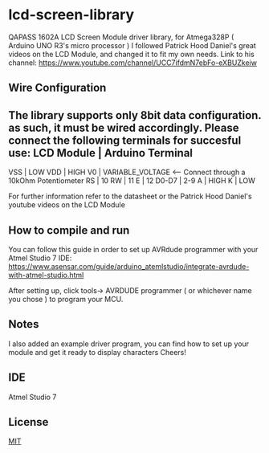 # lcd-screen-library
QAPASS 1602A LCD Screen Module driver library, for Atmega328P ( Arduino UNO R3's micro processor )
I followed Patrick Hood Daniel's great videos on the LCD Module, and changed it to fit my own needs.
Link to his channel:
https://www.youtube.com/channel/UCC7ifdmN7ebFo-eXBUZkeiw

## Wire Configuration

The library supports only 8bit data configuration. as such, it must be wired accordingly.
Please connect the following terminals for succesful use:
LCD Module | Arduino Terminal
-----------------------------
VSS        | LOW
VDD        | HIGH
V0         | VARIABLE_VOLTAGE  <-- Connect through a 10kOhm Potentiometer
RS         | 10
RW         | 11
E          | 12
D0-D7      | 2-9
A          | HIGH
K          | LOW

For further information refer to the datasheet or the Patrick Hood Daniel's youtube videos on the LCD Module


## How to compile and run
You can follow this guide in order to set up AVRdude programmer with your Atmel Studio 7 IDE:
https://www.asensar.com/guide/arduino_atemlstudio/integrate-avrdude-with-atmel-studio.html

After setting up, click tools-> AVRDUDE programmer ( or whichever name you chose ) to program your MCU.

## Notes
I also added an example driver program, you can find how to set up your module and get it ready to display characters
Cheers!
## IDE
Atmel Studio 7

## License
[MIT](https://choosealicense.com/licenses/mit/)
